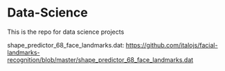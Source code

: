 # Data-Science
This is the repo for data science projects

shape_predictor_68_face_landmarks.dat:
https://github.com/italojs/facial-landmarks-recognition/blob/master/shape_predictor_68_face_landmarks.dat
